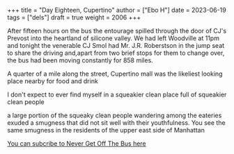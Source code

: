 +++
title = "Day Eighteen, Cupertino"
author = ["Ebo H"]
date = 2023-06-19
tags = ["dels"]
draft = true
weight = 2006
+++

After fifteen hours on the bus the entourage spilled through the door of CJ's Prevost into the heartland of silicone valley. We had left Woodville at 11pm and tonight the venerable CJ Smol had Mr. J.R. Roberstson in the jump seat to share the driving and,apart from two brief stops for them to change over, the bus had been moving constantly for 858 miles.

A quarter of a mile along the street, Cupertino mall was the likeliest looking place nearby for food and drink

I don't expect to ever find myself in a squeakier clean place full of squeakier clean people

a large portion of the squeaky clean people wandering among the eateries exuded a smugness that did not sit well with their youthfulness. You see the same smugness in the residents of the upper east side of Manhattan

[You can subcribe to Never Get Off The Bus here](https://never-get-off-the-bus.ghost.io/#/portal/)
